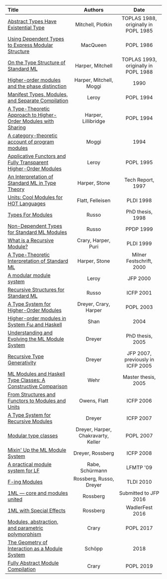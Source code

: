 | Title | Authors | Date |
|:------|:-------:|:----:|
|[Abstract Types Have Existential Type](pdfs/mitchell88.pdf)| Mitchell, Plotkin | TOPLAS 1988, originally in POPL 1985 |
|[Using Dependent Types to Express Modular Structure](pdfs/macqueen86.pdf)| MacQueen | POPL 1986 |
|[On the Type Structure of Standard ML](pdfs/harper93.pdf)| Harper, Mitchell | TOPLAS 1993, originally in POPL 1988 |
|[Higher-order modules and the phase distinction](pdfs/harper-mm-90.pdf) | Harper, Mitchell, Moggi | 1990
|[Manifest Types, Modules, and Separate Compilation](pdfs/leroy94.pdf)| Leroy | POPL 1994 |
|[A Type-Theoretic Approach to Higher-Order Modules with Sharing](pdfs/harper94.pdf)| Harper, Lillibridge | POPL 1994 |
|[A category-theoretic account of program modules](pdfs/10.1.1.79.2307.pdf)| Moggi | 1994 |
|[Applicative Functors and Fully Transparent Higher-Order Modules](pdfs/leroy95.pdf)| Leroy | POPL 1995 |
|[An Interpretation of Standard ML in Type Theory](pdfs/harper-stone-long.pdf)| Harper, Stone | Tech Report, 1997 |
|[Units: Cool Modules for HOT Languages](pdfs/flatt98.pdf)| Flatt, Felleisen | PLDI 1998 |
|[Types For Modules](pdfs/Types-for-Modules-Thesis.pdf)| Russo | PhD thesis, 1998 |
|[Non-Dependent Types for Standard ML Modules](pdfs/russo99.pdf)| Russo | PPDP 1999 |
|[What is a Recursive Module?](pdfs/crary99.pdf)| Crary, Harper, Puri | PLDI 1999 |
|[A Type-Theoretic Interpretation of Standard ML](pdfs/harper-stone-short.pdf)| Harper, Stone | Milner Festschrift, 2000 |
|[A modular module system](pdfs/xleroy-modular_modules-jfp.pdf) | Leroy | JFP 2000 |
|[Recursive Structures for Standard ML](pdfs/russo01.pdf)| Russo | ICFP 2001 |
|[A Type System for Higher-Order Modules](pdfs/dreyer03.pdf)| Dreyer, Crary, Harper | POPL 2003 |
|[Higher-order modules in System Fω and Haskell](pdfs/xlate.pdf)| Shan | 2004
|[Understanding and Evolving the ML Module System](pdfs/dreyer-thesis.pdf)| Dreyer | PhD thesis, 2005 |
|[Recursive Type Generativity](pdfs/dreyer-rtg.pdf)| Dreyer | JFP 2007, previously in ICFP 2005 |
|[ML Modules and Haskell Type Classes: A Constructive Comparison](pdfs/Wehr_ML_modules_and_Haskell_type_classes.pdf) | Wehr | Master thesis, 2005
|[From Structures and Functors to Modules and Units](pdfs/owens06.pdf)| Owens, Flatt | ICFP 2006 |
|[A Type System for Recursive Modules](pdfs/dreyer07.pdf)| Dreyer | ICFP 2007 |
|[Modular type classes](pdfs/main-long.pdf) | Dreyer, Harper, Chakravarty, Keller | POPL 2007
|[Mixin' Up the ML Module System](pdfs/mixml-long.pdf)| Dreyer, Rossberg | ICFP 2008 |
|[A practical module system for LF](pdfs/mod.pdf) | Rabe, Schürmann | LFMTP '09 |
|[F-ing Modules](pdfs/f-ing.pdf)| Rossberg, Russo, Dreyer | TLDI 2010 |
|[1ML — core and modules united](pdfs/1ml-jfp-draft.pdf) | Rossberg | Submitted to JFP 2016
|[1ML with Special Effects](pdfs/1ml-effects.pdf) | Rossberg | WadlerFest 2016
|[Modules, abstraction, and parametric polymorphism](pdfs/mapp.pdf) | Crary | POPL 2017
|[The Geometry of Interaction as a Module System](pdfs/modules_tr.pdf) | Schöpp | 2018
|[Fully Abstract Module Compilation](pdfs/famc.pdf) | Crary | POPL 2019 |